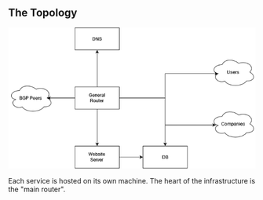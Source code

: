 ## The Topology

![](img/topology.png)

Each service is hosted on its own machine. The heart of the infrastructure is the "main router".